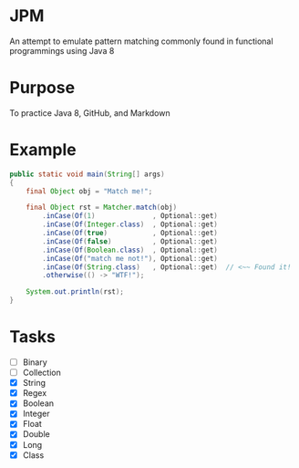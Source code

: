 # JPM

An attempt to emulate pattern matching commonly found in functional programmings using Java 8

# Purpose

To practice Java 8, GitHub, and Markdown

# Example

```java
public static void main(String[] args)
{
    final Object obj = "Match me!";

    final Object rst = Matcher.match(obj)
        .inCase(Of(1)              , Optional::get)
        .inCase(Of(Integer.class)  , Optional::get)
        .inCase(Of(true)           , Optional::get)
        .inCase(Of(false)          , Optional::get)
        .inCase(Of(Boolean.class)  , Optional::get)
        .inCase(Of("match me not!"), Optional::get)
        .inCase(Of(String.class)   , Optional::get)  // <~~ Found it!
        .otherwise(() -> "WTF!");

    System.out.println(rst);
}
```

# Tasks

- [ ] Binary
- [ ] Collection
- [x] String
- [x] Regex
- [x] Boolean
- [x] Integer
- [x] Float
- [x] Double
- [x] Long
- [x] Class
